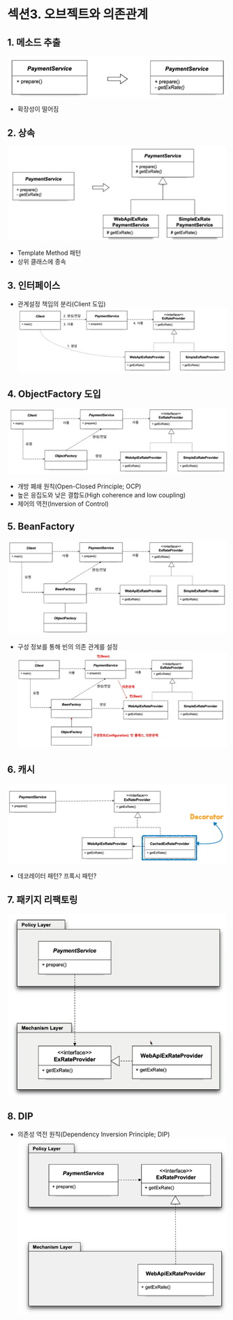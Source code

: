 # 섹션3. 오브젝트와 의존관계
## 1. 메소드 추출
![](../images/ch02/1_메소드추출.png)
- 확장성이 떨어짐
## 2. 상속
![](../images/ch02/2_상속.png)
- Template Method 패턴
- 상위 클래스에 종속
## 3. 인터페이스
- 관계설정 책임의 분리(Client 도입)
![](../images/ch02/3_인터페이스.png)
## 4. ObjectFactory 도입
![](../images/ch02/4_ObjectFactory.png)
- 개방 폐쇄 원칙(Open-Closed Principle; OCP)
- 높은 응집도와 낮은 결합도(High coherence and low coupling)
- 제어의 역전(Inversion of Control)
## 5. BeanFactory
![](../images/ch02/5_0_BeanFactory.png)
- 구성 정보를 통해 빈의 의존 관계를 설정
![](../images/ch02/5_1_구성정보.png)
## 6. 캐시
![](../images/ch02/6_캐시.png)
- 데코레이터 패턴? 프록시 패턴?
## 7. 패키지 리팩토링
![](../images/ch02/7_패키지리팩토링.png)
## 8. DIP
- 의존성 역전 원칙(Dependency Inversion Principle; DIP)
![](../images/ch02/8_DIP.png)